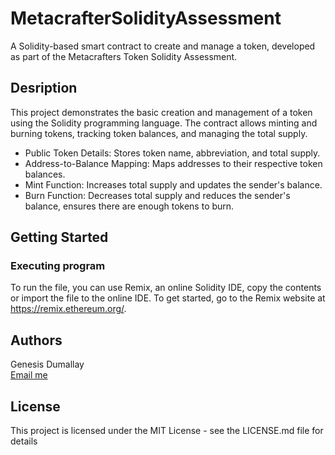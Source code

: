 # MetacrafterSolidityAssessment
A Solidity-based smart contract to create and manage a token, developed as part of the Metacrafters Token Solidity Assessment.

## Desription
This project demonstrates the basic creation and management of a token using the Solidity programming language. The contract allows minting and burning tokens, tracking token balances, and managing the total supply.

* Public Token Details: Stores token name, abbreviation, and total supply.<br/>
* Address-to-Balance Mapping: Maps addresses to their respective token balances.<br/>
* Mint Function: Increases total supply and updates the sender's balance.<br/>
* Burn Function: Decreases total supply and reduces the sender's balance, ensures there are enough tokens to burn.<br/>

## Getting Started
### Executing program
To run the file, you can use Remix, an online Solidity IDE, copy the contents or import the file to the online IDE. To get started, go to the Remix website at https://remix.ethereum.org/.

## Authors
Genesis Dumallay<br/>
[Email me](mailto:202111019@gmail.com)

## License
This project is licensed under the MIT License - see the LICENSE.md file for details
